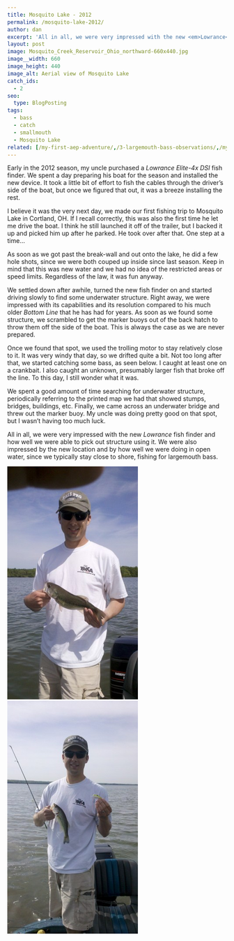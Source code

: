 ```yaml
---
title: Mosquito Lake - 2012
permalink: /mosquito-lake-2012/
author: dan
excerpt: 'All in all, we were very impressed with the new <em>Lowrance</em> fish finder and how well we were able to pick out structure using it. We were also impressed by the new location and by how well we were doing in open water, since we typically stay close to shore, fishing for largemouth bass.'
layout: post
image: Mosquito_Creek_Reservoir_Ohio_northward-660x440.jpg
image__width: 660
image_height: 440
image_alt: Aerial view of Mosquito Lake
catch_ids:
  - 2
seo:
  type: BlogPosting
tags:
  - bass
  - catch
  - smallmouth
  - Mosquito Lake
related: [/my-first-aep-adventure/,/3-largemouth-bass-observations/,/my-first-smallmouth-bass/,]
---
```

Early in the 2012 season, my uncle purchased a _Lowrance Elite-4x DSI_ fish finder. We spent a day preparing his boat for the season and installed the new device. It took a little bit of effort to fish the cables through the driver&#8217;s side of the boat, but once we figured that out, it was a breeze installing the rest.

I believe it was the very next day, we made our first fishing trip to Mosquito Lake in Cortland, OH. If I recall correctly, this was also the first time he let me drive the boat. I think he still launched it off of the trailer, but I backed it up and picked him up after he parked. He took over after that. One step at a time&#8230;

As soon as we got past the break-wall and out onto the lake, he did a few hole shots, since we were both couped up inside since last season. Keep in mind that this was new water and we had no idea of the restricted areas or speed limits. Regardless of the law, it was fun anyway.

We settled down after awhile, turned the new fish finder on and started driving slowly to find some underwater structure. Right away, we were impressed with its capabilities and its resolution compared to his much older _Bottom Line_ that he has had for years. As soon as we found some structure, we scrambled to get the marker buoys out of the back hatch to throw them off the side of the boat. This is always the case as we are never prepared.

Once we found that spot, we used the trolling motor to stay relatively close to it. It was very windy that day, so we drifted quite a bit. Not too long after that, we started catching some bass, as seen below. I caught at least one on a crankbait. I also caught an unknown, presumably larger fish that broke off the line. To this day, I still wonder what it was.

We spent a good amount of time searching for underwater structure, periodically referring to the printed map we had that showed stumps, bridges, buildings, etc. Finally, we came across an underwater bridge and threw out the marker buoy. My uncle was doing pretty good on that spot, but I wasn&#8217;t having too much luck.

All in all, we were very impressed with the new _Lowrance_ fish finder and how well we were able to pick out structure using it. We were also impressed by the new location and by how well we were doing in open water, since we typically stay close to shore, fishing for largemouth bass.


<div class="gallery">
  <div class='gallery-item'>
    <img width="300" height="534" src="/images/Mosquito-Lake-bass-300x534.jpg" alt="Mosquito Lake bass" />
  </div>
  <div class='gallery-item'>
    <img width="300" height="534" src="/images/Mosquito-Lake-bass-on-a-crankbait-300x534.jpg" alt="Another Mosquito Lake bass on a crankbait" />
  </div>
  <br style="clear: both" />
</div>

